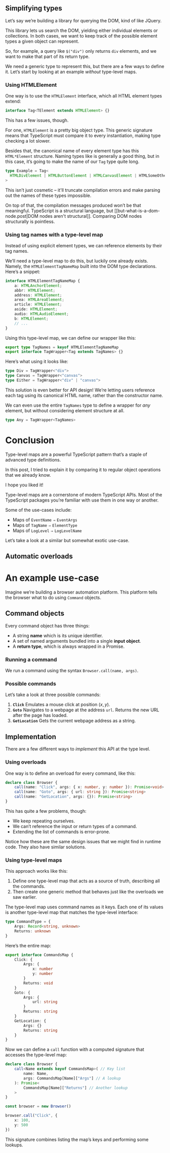 ## Simplifying types
Let’s say we’re building a library for querying the DOM, kind of like JQuery.

This library lets us search the DOM, yielding either individual elements or collections. In both cases, we want to keep track of the possible element types a given object can represent.

So, for example, a query like `$("div")` only returns `div` elements, and we want to make that part of its return type.

We need a generic type to represent this, but there are a few ways to define it. Let’s start by looking at an example *without* type-level maps.
### Using HTMLElement
One way is to use the `HTMLElement` interface, which all HTML element types extend:

```ts
interface Tag<TElement extends HTMLElement> {}
```

This has a few issues, though.

For one, `HTMLElement` is a pretty big object type. This generic signature means that TypeScript must compare it to every instantiation, making type checking a lot slower.

Besides that, the canonical name of every element type has this `HTML*Element` structure. Naming types like is generally a good thing, but in this case, it’s going to make the name of our `Tag` type quite long.

```ts
type Example = Tag<
  HTMLDivElement | HTMLButtonElement | HTMLCanvasElement | HTMLSomeOtherElement
>
```

This isn’t just cosmetic – it'll truncate compilation errors and make parsing out the names of these types impossible.

On top of that, the compilation messages produced won’t be that meaningful. TypeScript is a structural language, but [[but-what-is-a-dom-node.post|DOM nodes aren't structural]]. Comparing DOM nodes structurally is pointless.
### Using tag names with a type-level map
Instead of using explicit element types, we can reference elements by their tag names.

We’ll need a type-level map to do this, but luckily one already exists. Namely, the `HTMLElementTagNameMap` built into the DOM type declarations. Here’s a snippet:

```ts
interface HTMLElementTagNameMap {
    a: HTMLAnchorElement;
    abbr: HTMLElement;
    address: HTMLElement;
    area: HTMLAreaElement;
    article: HTMLElement;
    aside: HTMLElement;
    audio: HTMLAudioElement;
    b: HTMLElement;
    // ...
}
```

Using this type-level map, we can define our wrapper like this:

```ts
export type TagNames = keyof HTMLElementTagNameMap
export interface TagWrapper<Tag extends TagNames> {}
```

Here’s what using it looks like:

```ts
type Div = TagWrapper<"div">
type Canvas = TagWrapper<"canvas">
type Either = TagWrapper<"div" | "canvas">
```

This solution is even better for API design! We’re letting users reference each tag using its canonical HTML name, rather than the constructor name.

We can even use the entire `TagNames` type to define a wrapper for *any* element, but without considering element structure at all.

```ts
type Any = TagWrapper<TagNames>
```

# Conclusion
Type-level maps are a powerful TypeScript pattern that’s a staple of advanced type definitions.

In this post, I tried to explain it by comparing it to regular object operations that we already know.

I hope you liked it!

Type-level maps are a cornerstone of modern TypeScript APIs. Most of the TypeScript packages you’re familiar with use them in one way or another.

Some of the use-cases include:

- Maps of $\mathtt{EventName\Rightarrow EventArgs}$
- Maps of $\mathtt{TagName\Rightarrow ElementType}$
- Maps of $\mathtt{LogLevel \Rightarrow LogLevelName}$

Let’s take a look at a similar but somewhat exotic use-case.
## Automatic overloads

# An example use-case
Imagine we’re building a browser automation platform. This platform tells the browser what to do using `Command` objects.
## Command objects
Every command object has three things:

- A string **name** which is its unique identifier.
- A set of named arguments bundled into a single **input object**.
- A **return type**, which is always wrapped in a Promise.

### Running a command
We run a command using the syntax `Browser.call(name, args)`.
### Possible commands
Let’s take a look at three possible commands:

1. **`Click`** Emulates a mouse click at position $(x, y)$.
2. **`Goto`** Navigates to a webpage at the address `url`. Returns the new URL after the page has loaded.
3. **`GetLocation`** Gets the current webpage address as a string.

## Implementation
There are a few different ways to *implement* this API at the type level.
### Using overloads
One way is to define an overload for every command, like this:

```ts
declare class Browser {
    call(name: "Click", args: { x: number, y: number }): Promise<void>
    call(name: "Goto", args: { url: string }): Promise<string>
    call(name: "GetLocation", args: {}): Promise<string>
}
```

This has quite a few problems, though:

- We keep repeating ourselves.
- We can’t reference the input or return types of a command.
- Extending the list of commands is error-prone.

Notice how these are the same design issues that we might find in runtime code. They also have similar solutions.
### Using type-level maps
This approach works like this:

1. Define one type-level map that acts as a source of truth, describing all the commands.
2. Then create one generic method that behaves just like the overloads we saw earlier.

The type-level map uses command names as it keys. Each one of its values is another type-level map that matches the type-level interface:

```ts
type CommandType = {
    Args: Record<string, unknown>
    Returns: unknown
}
```

Here’s the entire map:

```ts
export interface CommandsMap {
    Click: {
        Args: {
            x: number
            y: number
        }
        Returns: void
    }
    Goto: {
        Args: {
            url: string
        }
        Returns: string
    }
    GetLocation: {
        Args: {}
        Returns: string
    }
}
```

Now we can define a `call` function with a computed signature that accesses the type-level map:

```ts
declare class Browser {
    call<Name extends keyof CommandsMap>( // Key list
        name: Name,
        args: CommandsMap[Name]["Args"] // A lookup
    ): Promise<
        CommandsMap[Name]["Returns"] // Another lookup
    >
}

const browser = new Browser()

browser.call("Click", {
    x: 100,
    y: 500
})
```

This signature combines listing the map’s keys and performing some lookups.